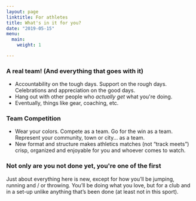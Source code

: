 ```yaml
---
layout: page
linktitle: For athletes
title: What's in it for you?
date: "2019-05-15"
menu:
  main:
    weight: 1

---
```

### A real team! (And everything that goes with it)  

* Accountability on the tough days. Support on the rough days. Celebrations and appreciation on the good days.
* Hang out with other people who <em>actually get</em> what you're doing.
* Eventually, things like gear, coaching, etc.

### Team Competition

* Wear your colors. Compete as a team. Go for the win as a team. Represent your community, town or city... as a team.
* New format and structure makes athletics matches (not “track meets”) crisp, organized and enjoyable for you and whoever comes to watch.

### Not only are you not done yet, you're one of the first

Just about everything here is new, except for how you’ll be jumping, running and / or throwing. You’ll be doing what you love, but for a club and in a set-up unlike anything that’s been done (at least not in this sport).
